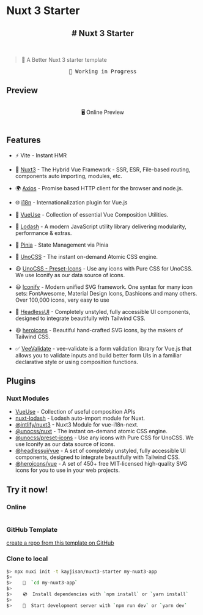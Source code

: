 # Nuxt 3 Starter

<h2 align="center">
# Nuxt 3 Starter
</h2><br>

> 💚 A Better Nuxt 3 starter template

<pre align="center">
🧪 Working in Progress
</pre>

## Preview

<p align="center">
<br>
🖥 Online Preview
<!-- <a href="https://vitesse-nuxt3.netlify.app/">🖥 Online Preview</a> -->
<br><br>
<a href="https://stackblitz.com/github/kayjisan/nuxt3-starter"><img src="https://developer.stackblitz.com/img/open_in_stackblitz.svg" alt=""></a>
</p>

## Features

* ⚡️ Vite - Instant HMR

* 💚 [Nuxt3](https://v3.nuxtjs.org) - The Hybrid Vue Framework - SSR, ESR, File-based routing, components auto importing, modules, etc.

* 🌍 [Axios](https://axios-http.com) - Promise based HTTP client for the browser and node.js.

* 🌐 [i18n](https://vue-i18n.intlify.dev) - Internationalization plugin for Vue.js

* 🦾 [VueUse](https://vueuse.org) - Collection of essential Vue Composition Utilities.

* 🦾 [Lodash](https://lodash.com) - A modern JavaScript utility library delivering modularity, performance & extras.

* 🍍 [Pinia](https://pinia.vuejs.org) - State Management via Pinia

* 🎨 [UnoCSS](https://github.com/unocss/unocss) - The instant on-demand Atomic CSS engine.

* 😃 [UnoCSS - Preset-Icons](https://github.com/unocss/unocss/tree/main/packages/preset-icons) - Use any icons with Pure CSS for UnoCSS. We use Iconify as our data source of icons.

* 😃 [Iconify](https://iconify.design) - Modern unified SVG framework. One syntax for many icon sets: FontAwesome, Material Design Icons, Dashicons and many others. Over 100,000 icons, very easy to use

* 🎨 [HeadlessUI](https://headlessui.dev) - Completely unstyled, fully accessible UI components, designed to integrate beautifully with Tailwind CSS.

* 😃 [heroicons](https://heroicons.com) - Beautiful hand-crafted SVG icons, by the makers of Tailwind CSS.

* ✅ [VeeValidate](https://vee-validate.logaretm.com/v4/) - vee-validate is a form validation library for Vue.js that allows you to validate inputs and build better form UIs in a familiar declarative style or using composition functions.

<!-- * 🍍 [@pinia/nuxt](https://pinia.esm.dev/ssr/nuxt.html) - Using Pinia with Nuxt.js 3 -->

## Plugins

### Nuxt Modules

- [VueUse](https://github.com/vueuse/vueuse) - Collection of useful composition APIs
- [nuxt-lodash](https://github.com/cipami/nuxt-lodash) - Lodash auto-import module for Nuxt.
- [@intlify/nuxt3](https://github.com/intlify/nuxt3) - Nuxt3 Module for vue-i18n-next.
- [@unocss/nuxt](https://github.com/antfu/unocss) - The instant on-demand atomic CSS engine.
- [@unocss/preset-icons](https://github.com/unocss/unocss/tree/main/packages/preset-icons) - Use any icons with Pure CSS for UnoCSS. We use Iconify as our data source of icons.
- [@headlessui/vue](https://github.com/tailwindlabs/headlessui) - A set of completely unstyled, fully accessible UI components, designed to integrate beautifully with Tailwind CSS.
- [@heroicons/vue](https://github.com/tailwindlabs/heroicons) - A set of 450+ free MIT-licensed high-quality SVG icons for you to use in your web projects.
<!-- - [Pinia](https://pinia.esm.dev/) - intuitive, type safe, light and flexible Store for Vue. -->

## Try it now!

### Online

<a href="https://stackblitz.com/github/kayjisan/nuxt3-starter"><img src="https://developer.stackblitz.com/img/open_in_stackblitz.svg" alt=""></a>

### GitHub Template

[create a repo from this template on GitHub](https://github.com/kayjisan/nuxt3-starter/generate)

### Clone to local

```bash
$> npx nuxi init -t kayjisan/nuxt3-starter my-nuxt3-app
$>
$>    📁  `cd my-nuxt3-app`
$>
$>    💿  Install dependencies with `npm install` or `yarn install`
$>
$>    🚀  Start development server with `npm run dev` or `yarn dev`
```